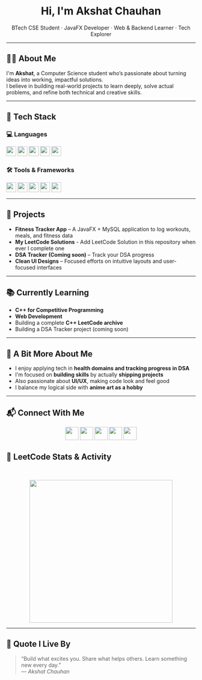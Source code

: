 <h1 align="center">Hi, I'm Akshat Chauhan</h1>
<p align="center">
  BTech CSE Student · JavaFX Developer · Web & Backend Learner · Tech Explorer
</p>

---

## 👨‍💻 About Me

I'm **Akshat**, a Computer Science student who’s passionate about turning ideas into working, impactful solutions.  
I believe in building real-world projects to learn deeply, solve actual problems, and refine both technical and creative skills.

---

## 🧰 Tech Stack

### 💻 Languages
<p>
  <img src="https://img.shields.io/badge/Java-007396?style=flat&logo=java&logoColor=white" height="26"/>
  <img src="https://img.shields.io/badge/C++-00599C?style=flat&logo=c%2B%2B&logoColor=white" height="26"/>
  <img src="https://img.shields.io/badge/HTML5-E34F26?style=flat&logo=html5&logoColor=white" height="26"/>
  <img src="https://img.shields.io/badge/CSS3-1572B6?style=flat&logo=css3&logoColor=white" height="26"/>
  <img src="https://img.shields.io/badge/JavaScript-F7DF1E?style=flat&logo=javascript&logoColor=black" height="26"/>
</p>

### 🛠️ Tools & Frameworks
<p>
  <img src="https://img.shields.io/badge/JavaFX-FF7800?style=flat&logo=java&logoColor=white" height="26"/>
  <img src="https://img.shields.io/badge/MySQL-4479A1?style=flat&logo=mysql&logoColor=white" height="26"/>
  <img src="https://img.shields.io/badge/IntelliJ_IDEA-000000?style=flat&logo=intellij-idea&logoColor=white" height="26"/>
  <img src="https://img.shields.io/badge/VS_Code-007ACC?style=flat&logo=visual-studio-code&logoColor=white" height="26"/>
  <img src="https://img.shields.io/badge/Git-F05032?style=flat&logo=git&logoColor=white" height="26"/>
</p>

---

## 🧩 Projects

- **Fitness Tracker App** – A JavaFX + MySQL application to log workouts, meals, and fitness data
- **My LeetCode Solutions** - Add LeetCode Solution in this repository when ever I complete one
- **DSA Tracker (Coming soon)** – Track your DSA progress
- **Clean UI Designs** – Focused efforts on intuitive layouts and user-focused interfaces

---

## 📚 Currently Learning

- **C++ for Competitive Programming** 
- **Web Development**
- Building a complete **C++ LeetCode archive**
- Building a DSA Tracker project (coming soon)

---

## 🧠 A Bit More About Me

- I enjoy applying tech in **health domains and tracking progress in DSA**  
- I'm focused on **building skills** by actually **shipping projects**  
- Also passionate about **UI/UX**, making code look and feel good  
- I balance my logical side with **anime art as a hobby**


---

## 📬 Connect With Me

<div align="center">
  <a href="mailto:chauhanakshat50@gmail.com" target="_blank" style="text-decoration: none;">
    <img src="https://img.shields.io/badge/Email-D14836?style=for-the-badge&logo=gmail&logoColor=white" height="35" />
  </a>
  <a href="https://www.linkedin.com/in/akshat-chauhan-ba2a64326/" target="_blank" style="text-decoration: none;">
    <img src="https://img.shields.io/badge/LinkedIn-0A66C2?style=for-the-badge&logo=linkedin&logoColor=white" height="35" />
  </a>
  <a href="https://leetcode.com/u/Akshat_Chauhan_7/" target="_blank" style="text-decoration: none;">
    <img src="https://img.shields.io/badge/LeetCode-FFA116?style=for-the-badge&logo=leetcode&logoColor=white" height="35" />
  </a>
  <a href="https://github.com/AkshatChauhan7" target="_blank" style="text-decoration: none;">
    <img src="https://img.shields.io/badge/GitHub-181717?style=for-the-badge&logo=github&logoColor=white" height="35" />
  </a>
  <a href="https://linktr.ee/akshatchauhan7" target="_blank" style="text-decoration: none;">
    <img src="https://img.shields.io/badge/Linktree-39e09b?style=for-the-badge&logo=linktree&logoColor=white" height="35" />
  </a>
</div>


<!-- ──────────────────────────────── -->
## 🧮 LeetCode Stats & Activity

<div align="center">

&nbsp;&nbsp;

<!-- 52-week heatmap card -->
<img src="https://leetcard.jacoblin.cool/Akshat_Chauhan_7?ext=heatmap&theme=dark&font=baloo&border=true&radius=14" width="380" />

</div>

<!-- ──────────────────────────────── -->


---

## 💬 Quote I Live By

> “Build what excites you. Share what helps others. Learn something new every day.”  
> — *Akshat Chauhan*
